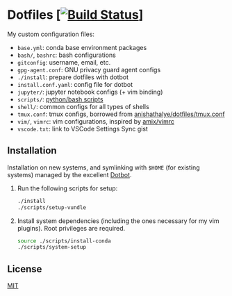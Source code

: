 # Dotfiles [[![Build Status](https://travis-ci.com/rajitbanerjee/dotfiles.svg?branch=master)](https://travis-ci.com/rajitbanerjee/dotfiles)]

My custom configuration files:

- `base.yml`: conda base environment packages
- `bash/`, `bashrc`: bash configurations
- `gitconfig`: username, email, etc.
- `gpg-agent.conf`: GNU privacy guard agent configs
- `./install`: prepare dotfiles with dotbot
- `install.conf.yaml`: config file for dotbot
- `jupyter/`: jupyter notebook configs (+ vim binding)
- `scripts/`: [python/bash scripts][scripts]
- `shell/`: common configs for all types of shells
- `tmux.conf`: tmux configs, borrowed from [anishathalye/dotfiles/tmux.conf][anish]
- `vim/`, `vimrc`: vim configurations, inspired by [amix/vimrc][amix]
- `vscode.txt`: link to VSCode Settings Sync gist

## Installation

Installation on new systems, and symlinking with `$HOME` (for existing systems) managed by the excellent [Dotbot][dotbot].

1. Run the following scripts for setup:

   ```bash
   ./install
   ./scripts/setup-vundle
   ```

2. Install system dependencies (including the ones necessary for my vim plugins). Root privileges are required.

   ```bash
   source ./scripts/install-conda
   ./scripts/system-setup
   ```

## License

[MIT][license]

[scripts]: https://github.com/rajitbanerjee/scripts
[amix]: https://github.com/amix/vimrc
[anish]: https://github.com/anishathalye/dotfiles/blob/master/tmux.conf
[dotbot]: https://github.com/anishathalye/dotbot
[license]: LICENSE
